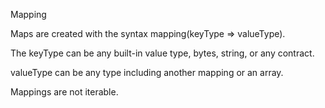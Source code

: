 Mapping 


Maps are created with the syntax mapping(keyType => valueType).

The keyType can be any built-in value type, bytes, string, or any contract.

valueType can be any type including another mapping or an array.

Mappings are not iterable.


